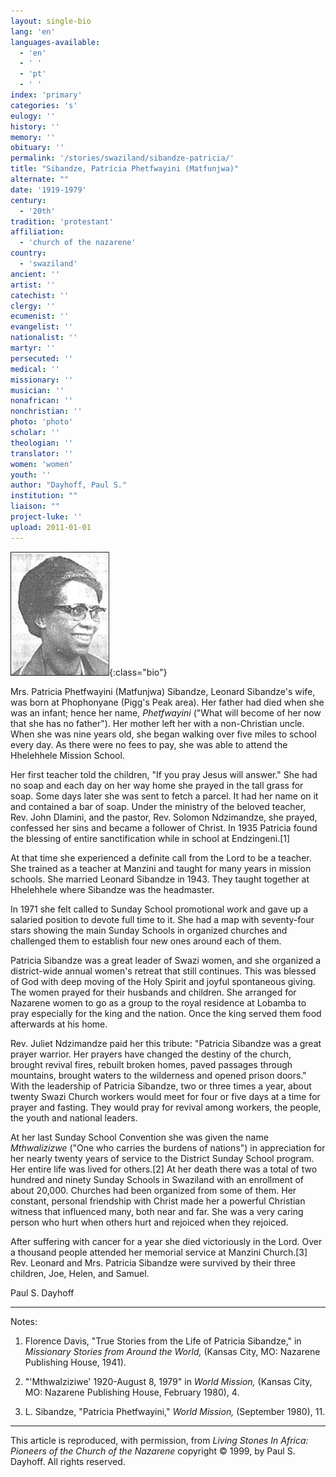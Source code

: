 ```yaml
---
layout: single-bio
lang: 'en'
languages-available:
  - 'en'
  - ' '
  - 'pt'
  - ' '
index: 'primary'
categories: 's'
eulogy: ''
history: ''
memory: ''
obituary: ''
permalink: '/stories/swaziland/sibandze-patricia/'
title: "Sibandze, Patrícia Phetfwayini (Matfunjwa)"
alternate: ""
date: '1919-1979'
century:
  - '20th'
tradition: 'protestant'
affiliation:
  - 'church of the nazarene'
country:
  - 'swaziland'
ancient: ''
artist: ''
catechist: ''
clergy: ''
ecumenist: ''
evangelist: ''
nationalist: ''
martyr: ''
persecuted: ''
medical: ''
missionary: ''
musician: ''
nonafrican: ''
nonchristian: ''
photo: 'photo'
scholar: ''
theologian: ''
translator: ''
women: 'women'
youth: ''
author: "Dayhoff, Paul S."
institution: ""
liaison: ""
project-luke: ''
upload: 2011-01-01
---
```


![Patricia Sibandze](/images/bio-pics/swaziland/sibandze-patricia/sibandze_patricia.jpg){:class="bio"}

Mrs. Patricia Phetfwayini (Matfunjwa) Sibandze, Leonard Sibandze's wife, was born at Phophonyane (Pigg's Peak area). Her father had died when she was an infant; hence her name, *Phetfwayini* ("What will become of her now that she has no father"). Her mother left her with a non-Christian uncle. When she was nine years old, she began walking over five miles to school every day. As there were no fees to pay, she was able to attend the Hhelehhele Mission School.

Her first teacher told the children, "If you pray Jesus will answer." She had no soap and each day on her way home she prayed in the tall grass for soap. Some days later she was sent to fetch a parcel. It had her name on it and contained a bar of soap. Under the ministry of the beloved teacher, Rev. John Dlamini, and the pastor, Rev. Solomon Ndzimandze, she prayed, confessed her sins and became a follower of Christ. In 1935 Patricia found the blessing of entire sanctification while in school at Endzingeni.[1]

At that time she experienced a definite call from the Lord to be a teacher. She trained as a teacher at Manzini and taught for many years in mission schools. She married Leonard Sibandze in 1943.  They taught together at Hhelehhele where Sibandze was the headmaster.

In 1971 she felt called to Sunday School promotional work and gave up a salaried position to devote full time to it. She had a map with seventy-four stars showing the main Sunday Schools in organized churches and challenged them to establish four new ones around each of them.

Patricia Sibandze was a great leader of Swazi women, and she organized a district-wide annual women's retreat that still continues. This was blessed of God with deep moving of the Holy Spirit and joyful spontaneous giving. The women prayed for their husbands and children. She arranged for Nazarene women to go as a group to the royal residence at Lobamba to pray especially for the king and the nation. Once the king served them food afterwards at his home.

Rev. Juliet Ndzimandze paid her this tribute: "Patricia Sibandze was a great prayer warrior. Her prayers have changed the destiny of the church, brought revival fires, rebuilt broken homes, paved passages through mountains, brought waters to the wilderness and opened prison doors." With the leadership of Patricia Sibandze, two or three times a year, about twenty Swazi Church workers would meet for four or five days at a time for prayer and fasting. They would pray for revival among workers, the people, the youth and national leaders.

At her last Sunday School Convention she was given the name *Mthwalizizwe* ("One who carries the burdens of nations") in appreciation for her nearly twenty years of service to the District Sunday School program. Her entire life was lived for others.[2]  At her death there was a total of two hundred and ninety Sunday Schools in Swaziland with an enrollment of about 20,000. Churches had been organized from some of them.  Her constant, personal friendship with Christ made her a powerful Christian witness that influenced many, both near and far. She was a very caring person who hurt when others hurt and rejoiced when they rejoiced.

After suffering with cancer for a year she died victoriously in the Lord. Over a thousand people attended her memorial service at Manzini Church.[3]  Rev. Leonard and Mrs. Patricia Sibandze were survived by their three children, Joe, Helen, and Samuel.

Paul S. Dayhoff

---

Notes:

1. Florence Davis, "True Stories from the Life of Patricia Sibandze," in *Missionary Stories from Around the World,* (Kansas City, MO: Nazarene Publishing House, 1941).

2. "'Mthwalziziwe' 1920-August 8, 1979" in *World Mission,* (Kansas City, MO: Nazarene Publishing House, February 1980), 4.

3. L. Sibandze, "Patricia Phetfwayini," *World Mission,* (September 1980), 11.

---

This article is reproduced, with permission, from *Living Stones In Africa: Pioneers of the Church of the Nazarene* copyright &copy; 1999, by Paul S. Dayhoff.  All rights reserved.
